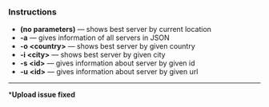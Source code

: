 ### Instructions
- **(no parameters)** — shows best server by current location  
- **-a** — gives information of all servers in JSON  
- **-o \<country\>** — shows best server by given country  
- **-i \<city\>** — shows best server by given city  
- **-s \<id\>** — gives information about server by given id  
- **-u \<id\>** — gives information about server by given url

---

***Upload issue fixed**

